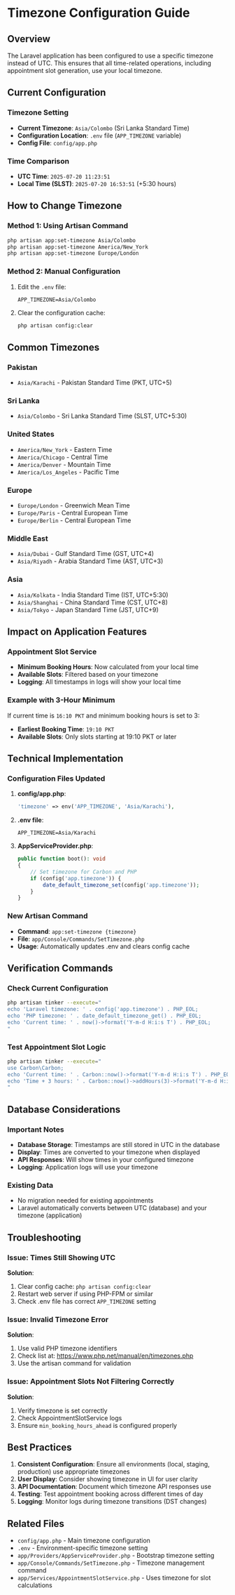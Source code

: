 # Timezone Configuration Guide

## Overview
The Laravel application has been configured to use a specific timezone instead of UTC. This ensures that all time-related operations, including appointment slot generation, use your local timezone.

## Current Configuration

### Timezone Setting
- **Current Timezone**: `Asia/Colombo` (Sri Lanka Standard Time)
- **Configuration Location**: `.env` file (`APP_TIMEZONE` variable)
- **Config File**: `config/app.php`

### Time Comparison
- **UTC Time**: `2025-07-20 11:23:51`
- **Local Time (SLST)**: `2025-07-20 16:53:51` (+5:30 hours)

## How to Change Timezone

### Method 1: Using Artisan Command
```bash
php artisan app:set-timezone Asia/Colombo
php artisan app:set-timezone America/New_York
php artisan app:set-timezone Europe/London
```

### Method 2: Manual Configuration
1. Edit the `.env` file:
   ```env
   APP_TIMEZONE=Asia/Colombo
   ```

2. Clear the configuration cache:
   ```bash
   php artisan config:clear
   ```

## Common Timezones

### Pakistan
- `Asia/Karachi` - Pakistan Standard Time (PKT, UTC+5)

### Sri Lanka
- `Asia/Colombo` - Sri Lanka Standard Time (SLST, UTC+5:30)

### United States
- `America/New_York` - Eastern Time
- `America/Chicago` - Central Time
- `America/Denver` - Mountain Time
- `America/Los_Angeles` - Pacific Time

### Europe
- `Europe/London` - Greenwich Mean Time
- `Europe/Paris` - Central European Time
- `Europe/Berlin` - Central European Time

### Middle East
- `Asia/Dubai` - Gulf Standard Time (GST, UTC+4)
- `Asia/Riyadh` - Arabia Standard Time (AST, UTC+3)

### Asia
- `Asia/Kolkata` - India Standard Time (IST, UTC+5:30)
- `Asia/Shanghai` - China Standard Time (CST, UTC+8)
- `Asia/Tokyo` - Japan Standard Time (JST, UTC+9)

## Impact on Application Features

### Appointment Slot Service
- **Minimum Booking Hours**: Now calculated from your local time
- **Available Slots**: Filtered based on your timezone
- **Logging**: All timestamps in logs will show your local time

### Example with 3-Hour Minimum
If current time is `16:10 PKT` and minimum booking hours is set to 3:
- **Earliest Booking Time**: `19:10 PKT`
- **Available Slots**: Only slots starting at 19:10 PKT or later

## Technical Implementation

### Configuration Files Updated
1. **config/app.php**: 
   ```php
   'timezone' => env('APP_TIMEZONE', 'Asia/Karachi'),
   ```

2. **.env file**:
   ```env
   APP_TIMEZONE=Asia/Karachi
   ```

3. **AppServiceProvider.php**:
   ```php
   public function boot(): void
   {
       // Set timezone for Carbon and PHP
       if (config('app.timezone')) {
           date_default_timezone_set(config('app.timezone'));
       }
   }
   ```

### New Artisan Command
- **Command**: `app:set-timezone {timezone}`
- **File**: `app/Console/Commands/SetTimezone.php`
- **Usage**: Automatically updates .env and clears config cache

## Verification Commands

### Check Current Configuration
```bash
php artisan tinker --execute="
echo 'Laravel timezone: ' . config('app.timezone') . PHP_EOL;
echo 'PHP timezone: ' . date_default_timezone_get() . PHP_EOL;
echo 'Current time: ' . now()->format('Y-m-d H:i:s T') . PHP_EOL;
"
```

### Test Appointment Slot Logic
```bash
php artisan tinker --execute="
use Carbon\Carbon;
echo 'Current time: ' . Carbon::now()->format('Y-m-d H:i:s T') . PHP_EOL;
echo 'Time + 3 hours: ' . Carbon::now()->addHours(3)->format('Y-m-d H:i:s T') . PHP_EOL;
"
```

## Database Considerations

### Important Notes
- **Database Storage**: Timestamps are still stored in UTC in the database
- **Display**: Times are converted to your timezone when displayed
- **API Responses**: Will show times in your configured timezone
- **Logging**: Application logs will use your timezone

### Existing Data
- No migration needed for existing appointments
- Laravel automatically converts between UTC (database) and your timezone (application)

## Troubleshooting

### Issue: Times Still Showing UTC
**Solution**: 
1. Clear config cache: `php artisan config:clear`
2. Restart web server if using PHP-FPM or similar
3. Check .env file has correct `APP_TIMEZONE` setting

### Issue: Invalid Timezone Error
**Solution**: 
1. Use valid PHP timezone identifiers
2. Check list at: https://www.php.net/manual/en/timezones.php
3. Use the artisan command for validation

### Issue: Appointment Slots Not Filtering Correctly
**Solution**:
1. Verify timezone is set correctly
2. Check AppointmentSlotService logs
3. Ensure `min_booking_hours_ahead` is configured properly

## Best Practices

1. **Consistent Configuration**: Ensure all environments (local, staging, production) use appropriate timezones
2. **User Display**: Consider showing timezone in UI for user clarity
3. **API Documentation**: Document which timezone API responses use
4. **Testing**: Test appointment booking across different times of day
5. **Logging**: Monitor logs during timezone transitions (DST changes)

## Related Files
- `config/app.php` - Main timezone configuration
- `.env` - Environment-specific timezone setting
- `app/Providers/AppServiceProvider.php` - Bootstrap timezone setting
- `app/Console/Commands/SetTimezone.php` - Timezone management command
- `app/Services/AppointmentSlotService.php` - Uses timezone for slot calculations
